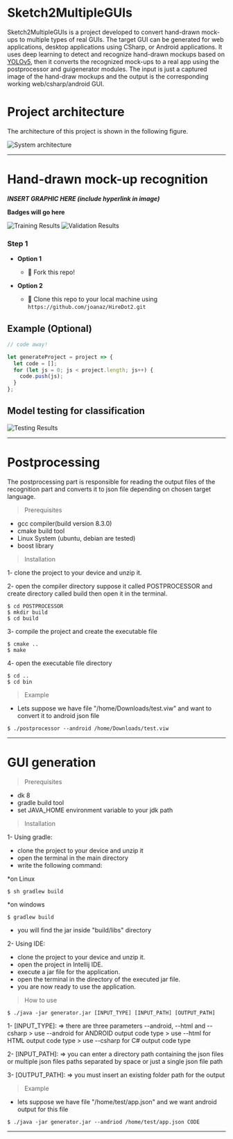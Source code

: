# Sketch2MultipleGUIs

Sketch2MultipleGUIs is a project developed to convert hand-drawn mock-ups to multiple types of real GUIs. The target GUI can be generated for web applications, desktop applications using CSharp, or Android applications. It uses deep learning to detect and recognize hand-drawn mockups based on <a href="https://github.com/ultralytics/yolov5" target="_blank">YOLOv5</a>, then it converts the recognized mock-ups to a real app using the postprocessor and  guigenerator modules. The input is just a captured image of the hand-draw mockups and the output is the corresponding working web/csharp/android GUI.

# Project architecture

The architecture of this project is shown in the following figure.

<img src="https://i.imgur.com/ztxVjsL.png" title="System architecture" alt="System architecture">

---

# Hand-drawn mock-up recognition 

***INSERT GRAPHIC HERE (include hyperlink in image)***

**Badges will go here**

<img src="https://i.imgur.com/28SDU9A.png" title="Training Results" alt="Training Results">

<img src="https://i.imgur.com/A1zPvWz.png" title="Validation Results" alt="Validation Results">

### Step 1

- **Option 1**
    - 🍴 Fork this repo!

- **Option 2**
    - 👯 Clone this repo to your local machine using `https://github.com/joanaz/HireDot2.git`

## Example (Optional)

```javascript
// code away!

let generateProject = project => {
  let code = [];
  for (let js = 0; js < project.length; js++) {
    code.push(js);
  }
};
```

## Model testing for classification

<img src="https://i.imgur.com/t1Z25GU.jpg" title="Testing Results" alt="Testing Results">

---

# Postprocessing

The postprocessing part is responsible for reading the output files of the recognition part and converts it to json file depending on chosen target language.

> Prerequisites

- gcc compiler(build version 8.3.0)
- cmake build tool
- Linux System (ubuntu, debian are tested)
- boost library

> Installation

1- clone the project to your device and unzip it.

2- open the compiler directory suppose it called POSTPROCESSOR and create directory called build then open it in the terminal.

```shell
$ cd POSTPROCESSOR
$ mkdir build
$ cd build
```

3- compile the project and create the executable file

```shell
$ cmake ..
$ make
```

4- open the executable file directory

```shell
$ cd ..
$ cd bin
```
> Example

- Lets suppose we have file "/home/Downloads/test.viw" and want to convert it to android json file

```shell
$ ./postprocessor --android /home/Downloads/test.viw
```

---

# GUI generation

> Prerequisites

- dk 8
- gradle build tool
- set JAVA_HOME environment variable to your jdk path

> Installation

1- Using gradle:

- clone the project to your device and unzip it
- open the terminal in the main directory
- write the following command:

*on Linux

```shell
$ sh gradlew build
```

*on windows

```shell
$ gradlew build
```

- you will find the jar inside "build/libs" directory

2- Using IDE:

- clone the project to your device and unzip it.
- open the project in Intellij IDE.
- execute a jar file for the application.
- open the terminal in the directory of the executed jar file.
- you are now ready to use the application.

> How to use

```shell
$ ./java -jar generator.jar [INPUT_TYPE] [INPUT_PATH] [OUTPUT_PATH]
```

1- [INPUT_TYPE]: => there are three parameters --android, --html and --csharp > use --android for ANDROID output code type > use --html for HTML output code type > use --csharp for C# output code type

2- [INPUT_PATH]: => you can enter a directory path containing the json files or multiple json files paths separated by space or just a single json file path

3- [OUTPUT_PATH]: => you must insert an existing folder path for the output

> Example

- lets suppose we have file "/home/test/app.json" and we want android output for this file

```shell
$ ./java -jar generator.jar --andriod /home/test/app.json CODE
```

---
